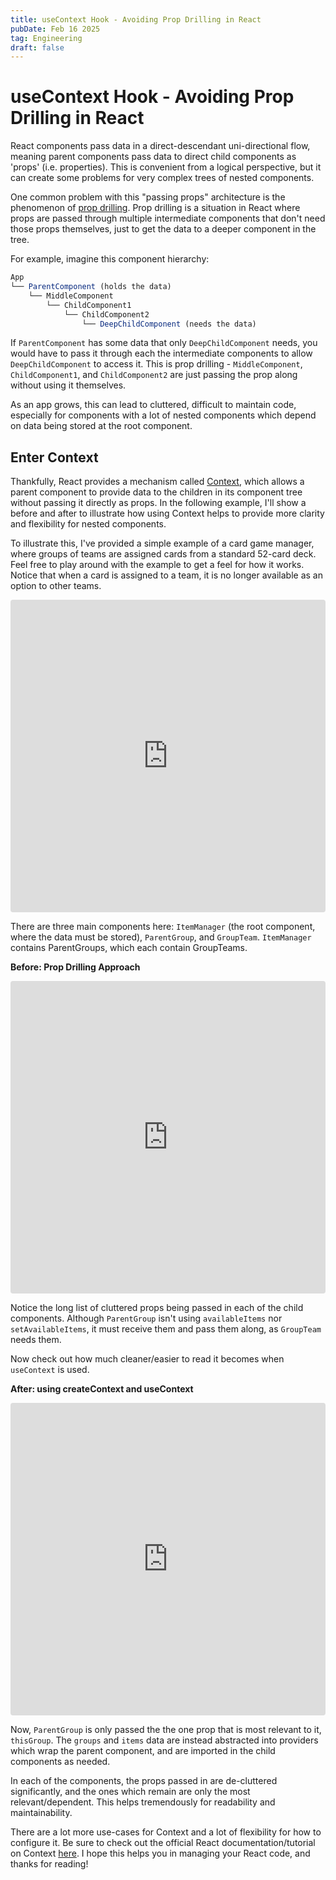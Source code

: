 ```yaml
---
title: useContext Hook - Avoiding Prop Drilling in React
pubDate: Feb 16 2025
tag: Engineering
draft: false
---
```

# useContext Hook - Avoiding Prop Drilling in React

React components pass data in a direct-descendant uni-directional flow, meaning parent components pass data to direct child components as 'props' (i.e. properties).
This is convenient from a logical perspective, but it can create some problems for very complex trees of nested components.

One common problem with this "passing props" architecture is the phenomenon of [prop drilling](https://react.dev/learn/passing-data-deeply-with-context#the-problem-with-passing-props).
Prop drilling is a situation in React where props are passed through multiple intermediate components that don't need those props themselves, just to get the data to a deeper component in the tree.

For example, imagine this component hierarchy:
```jsx
App
└── ParentComponent (holds the data)
    └── MiddleComponent
        └── ChildComponent1
            └── ChildComponent2
                └── DeepChildComponent (needs the data)
```

If `ParentComponent` has some data that only `DeepChildComponent` needs, you would have to pass it through each the intermediate components to allow `DeepChildComponent` to access it.
This is prop drilling - `MiddleComponent`, `ChildComponent1`, and `ChildComponent2` are just passing the prop along without using it themselves.

As an app grows, this can lead to cluttered, difficult to maintain code, especially for components with a lot of nested components
which depend on data being stored at the root component.

## Enter Context
Thankfully, React provides a mechanism called [Context](https://react.dev/learn/passing-data-deeply-with-context#context-an-alternative-to-passing-props),
which allows a parent component to provide data to the
children in its component tree without passing it directly as props. In the following example, I'll show a before
and after to illustrate how using Context helps to provide more clarity and flexibility for nested components.

To illustrate this, I've provided a simple example of a card game manager, where groups of teams are assigned cards from a standard 52-card deck. Feel free to play
around with the example to get a feel for how it works. Notice that when a card is assigned to a team, it is no longer available as an option to other teams.

<iframe src="https://codesandbox.io/embed/9prjzp?view=preview&module=/src/ItemManager.tsx,/src/ParentGroup.tsx,/src/GroupTeam.tsx&fontsize=13"
  style="width:100%; height: 500px; border:0; border-radius: 4px; overflow:hidden;"
  title="useContext example - after"
  allow="accelerometer; ambient-light-sensor; camera; encrypted-media; geolocation; gyroscope; hid; microphone; midi; payment; usb; vr; xr-spatial-tracking"
  sandbox="allow-forms allow-modals allow-popups allow-presentation allow-same-origin allow-scripts"
></iframe>

There are three main components here: `ItemManager` (the root component, where the data must be stored), `ParentGroup`, and `GroupTeam`. `ItemManager` contains ParentGroups, which each
contain GroupTeams.

**Before: Prop Drilling Approach**
<iframe src="https://codesandbox.io/embed/l6h39k?view=editor&module=/src/ItemManager.tsx,/src/ParentGroup.tsx,/src/GroupTeam.tsx&fontsize=13"
  style="width:100%; height: 500px; border:0; border-radius: 4px; overflow:hidden;"
  title="useContext example - before"
  allow="accelerometer; ambient-light-sensor; camera; encrypted-media; geolocation; gyroscope; hid; microphone; midi; payment; usb; vr; xr-spatial-tracking"
  sandbox="allow-forms allow-modals allow-popups allow-presentation allow-same-origin allow-scripts"
></iframe>

Notice the long list of cluttered props being passed in each of the child components. Although `ParentGroup` isn't using `availableItems` nor `setAvailableItems`, it must
receive them and pass them along, as `GroupTeam` needs them.

Now check out how much cleaner/easier to read it becomes when `useContext` is used.

**After: using createContext and useContext**
<iframe src="https://codesandbox.io/embed/9prjzp?view=editor+%2B+preview&module=/src/ItemManager.tsx,/src/ParentGroup.tsx,/src/GroupTeam.tsx&fontsize=13"
  style="width:100%; height: 500px; border:0; border-radius: 4px; overflow:hidden;"
  title="useContext example - after"
  allow="accelerometer; ambient-light-sensor; camera; encrypted-media; geolocation; gyroscope; hid; microphone; midi; payment; usb; vr; xr-spatial-tracking"
  sandbox="allow-forms allow-modals allow-popups allow-presentation allow-same-origin allow-scripts"
></iframe>

Now, `ParentGroup` is only passed the the one prop that is most relevant to it, `thisGroup`. The `groups` and `items` data are instead abstracted
into providers which wrap the parent component, and are imported in the child components as needed.

In each of the components, the props passed in are de-cluttered significantly, and the ones which remain are only the most relevant/dependent.
This helps tremendously for readability and maintainability.

There are a lot more use-cases for Context and a lot of flexibility for how to configure it. Be sure to check out
the official React documentation/tutorial on Context [here](https://react.dev/learn/passing-data-deeply-with-context).
I hope this helps you in managing your React code, and thanks for reading!
